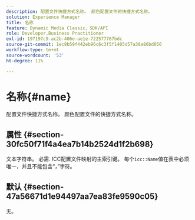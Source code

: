 ```yaml
---
description: 配置文件快捷方式名称。 颜色配置文件的快捷方式名称。
solution: Experience Manager
title: 名称
feature: Dynamic Media Classic，SDK/API
role: Developer,Business Practitioner
exl-id: 197197c9-ac2b-406e-ae1e-722577767bdc
source-git-commit: 1ec8b59f442eb96c6c3f5f1405d57a38a86bd056
workflow-type: tm+mt
source-wordcount: '53'
ht-degree: 11%

---
```


# 名称{#name}

配置文件快捷方式名称。 颜色配置文件的快捷方式名称。

## 属性 {#section-30fc50f71f4a4ea7b14b2524d1f2b698}

文本字符串。 必需. ICC配置文件映射的主索引键。 每个`icc::Name`值在表中必须唯一，并且不能包含“，”字符。

## 默认 {#section-47a56671d1e94497aa7ea83fe9590c05}

无。
